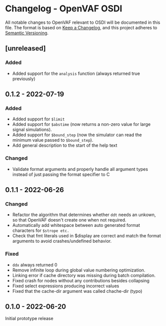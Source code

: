 # Changelog - OpenVAF OSDI

All notable changes to OpenVAF relevant to OSDI will be documented in this file.
The format is based on [Keep a Changelog](https://keepachangelog.com/en/1.0.0/),
and this project adheres to [Semantic Versioning](https://semver.org/spec/v2.0.0.html).

## [unreleased]

### Added

* Added support for the `analysis` function (always returned true previously)

## 0.1.2 - 2022-07-19

### Added

* Added support for `$limit`
* Added support for `$abstime` (now returns a non-zero value for large signal simulations).
* Added support for `$bound_step` (now the simulator can read the minimum value passed to `$bound_step`).
* Add general description to the start of the help text

### Changed

* Validate format arguments and properly handle all argument types instead of just passing the format specifier to C

## 0.1.1 - 2022-06-26

### Changed

* Refactor the algorithm that determines whether `ddt` needs an unkown, so that OpenVAF doesn't create one when not required.
* Automatically add whitespace between auto generated format characters for `$strope etc.`
* Check that fmt literals used in $display are correct and match the format arguments to avoid crashes/undefined behavior.

### Fixed

* `ddx` always returned 0
* Remove infinite loop during global value numbering optimization.
* Linking error if cache directory was missing during batch compilation.
* Fixed crash for nodes without any contributions besides collapsing
* Fixed select expressions producing incorrect values
* Fixed that the cache-dir argument was called chache-dir (typo)


## 0.1.0 - 2022-06-20

Initial prototype release
